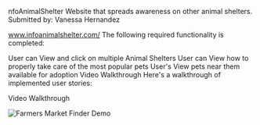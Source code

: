 nfoAnimalShelter
Website that spreads awareness on other animal shelters. Submitted by: Vanessa Hernandez

www.infoanimalshelter.com/
The following required functionality is completed:

 User can View and click on multiple Animal Shelters
 User can View how to properly take care of the most popular pets
 User's View pets near them available for adoption
Video Walkthrough
Here's a walkthrough of implemented user stories:

Video Walkthrough

![Farmers Market Finder Demo](demo.gif)

